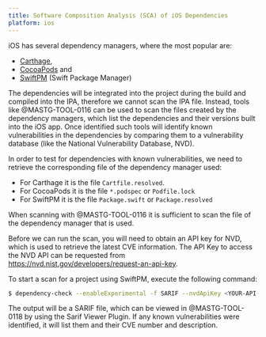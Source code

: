 ```yaml
---
title: Software Composition Analysis (SCA) of iOS Dependencies
platform: ios
---
```


iOS has several dependency managers, where the most popular are:

- [Carthage](https://github.com/Carthage/Carthage),
- [CocoaPods](https://github.com/CocoaPods/CocoaPods) and
- [SwiftPM](https://github.com/swiftlang/swift-package-manager) (Swift Package Manager)

The dependencies will be integrated into the project during the build and compiled into the IPA, therefore we cannot scan the IPA file. Instead, tools like @MASTG-TOOL-0116 can be used to scan the files created by the dependency managers, which list the dependencies and their versions built into the iOS app. Once identified such tools will identify known vulnerabilities in the dependencies by comparing them to a vulnerability database (like the National Vulnerability Database, NVD).

In order to test for dependencies with known vulnerabilities, we need to retrieve the corresponding file of the dependency manager used:

- For Carthage it is the file `Cartfile.resolved`.
- For CocoaPods it is the file `*.podspec` or `Podfile.lock`
- For SwiftPM it is the file `Package.swift` or `Package.resolved`

When scanning with @MASTG-TOOL-0116 it is sufficient to scan the file of the dependency manager that is used.

Before we can run the scan, you will need to obtain an API key for NVD, which is used to retrieve the latest CVE information. The API Key to access the NVD API can be requested from <https://nvd.nist.gov/developers/request-an-api-key>.

To start a scan for a project using SwiftPM, execute the following command:

```bash
$ dependency-check --enableExperimental -f SARIF --nvdApiKey <YOUR-API-KEY> -s Package.resolved
```

The output will be a SARIF file, which can be viewed in @MASTG-TOOL-0118 by using the Sarif Viewer Plugin. If any known vulnerabilities were identified, it will list them and their CVE number and description.

